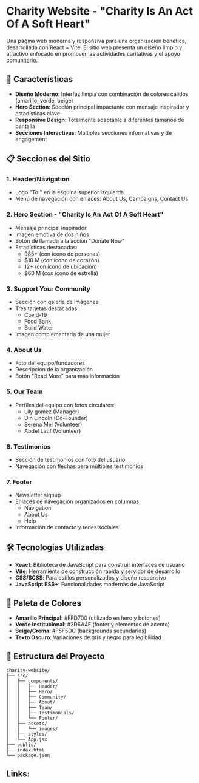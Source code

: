 # Charity Website - "Charity Is An Act Of A Soft Heart"

Una página web moderna y responsiva para una organización benéfica, desarrollada con React + Vite. El sitio web presenta un diseño limpio y atractivo enfocado en promover las actividades caritativas y el apoyo comunitario.

## 🌟 Características

- **Diseño Moderno**: Interfaz limpia con combinación de colores cálidos (amarillo, verde, beige)
- **Hero Section**: Sección principal impactante con mensaje inspirador y estadísticas clave
- **Responsive Design**: Totalmente adaptable a diferentes tamaños de pantalla
- **Secciones Interactivas**: Múltiples secciones informativas y de engagement

## 📋 Secciones del Sitio

### 1. Header/Navigation
- Logo "To:" en la esquina superior izquierda
- Menú de navegación con enlaces: About Us, Campaigns, Contact Us

### 2. Hero Section - "Charity Is An Act Of A Soft Heart"
- Mensaje principal inspirador
- Imagen emotiva de dos niños
- Botón de llamada a la acción "Donate Now"
- Estadísticas destacadas:
  - 985+ (con ícono de personas)
  - $10 M (con ícono de corazón)
  - 12+ (con ícono de ubicación)
  - $60 M (con ícono de estrella)

### 3. Support Your Community
- Sección con galería de imágenes
- Tres tarjetas destacadas:
  - Covid-19
  - Food Bank
  - Build Water
- Imagen complementaria de una mujer

### 4. About Us
- Foto del equipo/fundadores
- Descripción de la organización
- Botón "Read More" para más información

### 5. Our Team
- Perfiles del equipo con fotos circulares:
  - Lily gomez (Manager)
  - Din Lincoln (Co-Founder)
  - Serena Mei (Volunteer)
  - Abdel Latif (Volunteer)

### 6. Testimonios
- Sección de testimonios con foto del usuario
- Navegación con flechas para múltiples testimonios


### 7. Footer
- Newsletter signup
- Enlaces de navegación organizados en columnas:
  - Navigation
  - About Us
  - Help
- Información de contacto y redes sociales

## 🛠️ Tecnologías Utilizadas

- **React**: Biblioteca de JavaScript para construir interfaces de usuario
- **Vite**: Herramienta de construcción rápida y servidor de desarrollo
- **CSS/SCSS**: Para estilos personalizados y diseño responsivo
- **JavaScript ES6+**: Funcionalidades modernas de JavaScript


## 🎨 Paleta de Colores

- **Amarillo Principal**: #FFD700 (utilizado en hero y botones)
- **Verde Institucional**: #2D6A4F (footer y elementos de acento)
- **Beige/Crema**: #F5F5DC (backgrounds secundarios)
- **Texto Oscuro**: Variaciones de gris y negro para legibilidad

## 📖 Estructura del Proyecto

```
charity-website/
├── src/
│   ├── components/
│   │   ├── Header/
│   │   ├── Hero/
│   │   ├── Community/
│   │   ├── About/
│   │   ├── Team/
│   │   ├── Testimonials/
│   │   └── Footer/
│   ├── assets/
│   │   └── images/
│   ├── styles/
│   └── App.jsx
├── public/
├── index.html
└── package.json
```

## Links:

